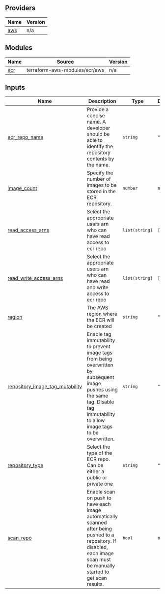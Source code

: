 <!-- BEGIN_TF_DOCS -->
## Providers

| Name | Version |
|------|---------|
| <a name="provider_aws"></a> [aws](#provider\_aws) | n/a |

## Modules

| Name | Source | Version |
|------|--------|---------|
| <a name="module_ecr"></a> [ecr](#module\_ecr) | terraform-aws-modules/ecr/aws | n/a |


## Inputs

| Name | Description | Type | Default | Required |
|------|-------------|------|---------|:--------:|
| <a name="input_ecr_repo_name"></a> [ecr\_repo\_name](#input\_ecr\_repo\_name) | Provide a concise name. A developer should be able to identify the repository contents by the name. | `string` | `""` | no |
| <a name="input_image_count"></a> [image\_count](#input\_image\_count) | Specify the number of images to be stored in the ECR repository. | `number` | `null` | no |
| <a name="input_read_access_arns"></a> [read\_access\_arns](#input\_read\_access\_arns) | Select the appropriate users arn who can have read access to ecr repo | `list(string)` | `[]` | no |
| <a name="input_read_write_access_arns"></a> [read\_write\_access\_arns](#input\_read\_write\_access\_arns) | Select the appropriate users arn who can have read and write access to ecr repo | `list(string)` | `[]` | no |
| <a name="input_region"></a> [region](#input\_region) | The AWS region where the ECR will be created | `string` | `""` | no |
| <a name="input_repository_image_tag_mutability"></a> [repository\_image\_tag\_mutability](#input\_repository\_image\_tag\_mutability) | Enable tag immutability to prevent image tags from being overwritten by subsequent image pushes using the same tag. Disable tag immutability to allow image tags to be overwritten. | `string` | `""` | no |
| <a name="input_repository_type"></a> [repository\_type](#input\_repository\_type) | Select the type of the ECR repo. Can be either a public or private one | `string` | `""` | no |
| <a name="input_scan_repo"></a> [scan\_repo](#input\_scan\_repo) | Enable scan on push to have each image automatically scanned after being pushed to a repository. If disabled, each image scan must be manually started to get scan results. | `bool` | `null` | no |

<!-- END_TF_DOCS -->